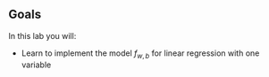 ## Goals
In this lab you will:
- Learn to implement the model $f_{w,b}$ for linear regression with one variable
